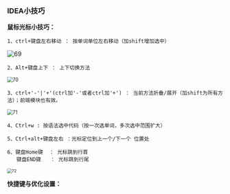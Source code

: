 ### IDEA小技巧

**鼠标光标小技巧：**

```
1、ctrl+键盘左右移动 ： 按单词单位左右移动（加shift增加选中）
```

![69](https://gitee.com/panqiyi/pqimg/raw/master/20210922112730.gif)

```
2、Alt+键盘上下 ： 上下切换方法
```

<img src="https://gitee.com/panqiyi/pqimg/raw/master/20210922113501.gif" alt="70" style="zoom:80%;" />

```
3、ctrl+'-'|'+'(ctrl加'-'或者ctrl加'+') ： 当前方法折叠/展开（加shift为所有方法）；前端模块也有效。
```

<img src="https://gitee.com/panqiyi/pqimg/raw/master/20210922124135.gif" alt="71" style="zoom:80%;" />

```
4、Ctrl+w : 按语法选中代码（按一次选单词，多次选中范围扩大）
```

```
5、Ctrl+alt+键盘左右 ：光标定位到上一个/下一个 位置处
```

```
6、键盘Home键  ： 光标跳到行首
   键盘END键   ： 光标跳到行尾
```

<img src="https://gitee.com/panqiyi/pqimg/raw/master/20210922233543.gif" alt="72" style="zoom:67%;" />



**快捷键与优化设置：**

